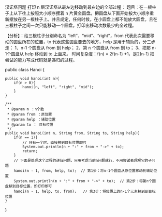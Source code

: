 汉诺塔问题
打印 n 层汉诺塔从最左边移动到最右边的全部过程：
题目：在一根柱子上从下往上按照大小顺序摞着 n 片黄金圆盘。把圆盘从下面开始按大小顺序重新摆放在另一根柱子上。并且规定，任何时候，在小圆盘上都不能放大圆盘，且在三根柱子之间一次只能移动一个圆盘。打印出移动次数最少的全过程。



【分析】：给三根柱子分别命名为 “left”、“mid”、“right”，from 代表此次需要移动的圆盘所在的位置，to 代表这些圆盘要去的地方，help 是用于辅助的，分三步走：
1、n-1 个圆盘从 from 到 help；
2、第 n 个圆盘从 from 到 to；
3、把那 n-1个圆盘从 help 移动到 to 上面来。
时间复杂度：f(n) = 2f(n-1) +1，是2(n-1)
把尝试的能力写成代码就是递归的过程。

 
public class Hanoi {
 
    public void hanoi(int n){
        if(n > 0){
            hanoi(n, "left", "right", "mid");
        }
    }
 
    /**
     * @param n ：n个数
     * @param from ：原位置
     * @param help ：辅助位置
     * @param to ： 目标位置
     */
    public void hanoi(int n, String from, String to, String help){
        if(n == 1){
            // 只有一个时，直接移到目标位置即可
            System.out.println(n + ":" + from + "->" + to);
            return;
        }
        // 下面是处理这个过程的递归问题，只用考虑当前n问题就行，不用尝试去理解它的子问题
        hanoi(n - 1, from, help, to);  // 第1步：将n-1个圆盘从原位置移动到辅助位置
        System.out.println(n + ":" + from + "->" + to);  // 第2步：将第n个圆盘移到目标位置，即打印即可
        hanoi(n - 1, help, to, from);   // 第3步：将位置上的n-1个元素移到到目标位置
    }
}
